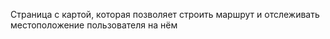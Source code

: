 Страница с картой, которая позволяет строить маршрут и отслеживать местоположение
пользователя на нём